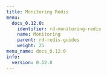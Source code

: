 ```yaml
---
title: Monitoring Redis
menu:
  docs_0.12.0:
    identifier: rd-monitoring-redis
    name: Monitoring
    parent: rd-redis-guides
    weight: 25
menu_name: docs_0.12.0
info:
  version: 0.12.0
---
```


